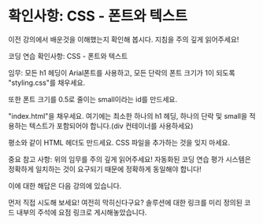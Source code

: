 # 확인사항: CSS - 폰트와 텍스트

이전 강의에서 배운것을 이해했는지 확인해 봅시다. 지침을 주의 깊게 읽어주세요!

코딩 연습 확인사항: CSS - 폰트와 텍스트

임무: 모든 h1 헤딩이 Arial폰트를 사용하고, 모든 단락의 폰트 크기가 1이 되도록 "styling.css"를 채우세요.

또한 폰트 크기를 0.5로 줄이는 small이라는 id를 만드세요.

"index.html"을 채우세요. 여기에는 최소한 하나의 h1 헤딩, 하나의 단락 및 small을 적용하는 텍스트가 포함되어야 합니다.(div 컨테이너를 사용하세요)

평소와 같이 HTML 헤더도 만드세요. CSS 파일을 추가하는 것을 잊지 마세요.

중요 참고 사항: 위의 임무를 주의 깊게 읽어주세요! 자동화된 코딩 연습 평가 시스템은 정확하게 일치하는 것이 요구되기 때문에 정확하게 동일해야 합니다!

이에 대한 해답은 다음 강의에 있습니다.

먼저 직접 시도해 보세요! 여전히 막히신다구요? 솔루션에 대한 링크를 미리 정의된 코드 내부의 주석에 요점 링크로 게시해놓았습니다.
